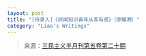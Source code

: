 ```yaml
---
layout: post
title: "[待录入]《欣闻知识青年从军有感》（廖耀湘）"
category: "Liao's Writings"
---
```

> 来源：[三民主义半月刊第五卷第二十期](https://www.modernhistory.org.cn/#/Detailedreading?fileCode=9999_qk_15042&treeId=165107262&uniqTag=9999_qk_15042_0018&dirCode=3d2a0775d918436a9f60c10aa1eaaf51&bzId=9999_qk_15042_0018&qkTitle=%E7%AC%AC%E4%BA%94%E5%8D%B7%E7%AC%AC%E4%BA%8C%E5%8D%81%E6%9C%9F%28%E4%B8%8D%E8%AF%A6%29&imageUrl=https%3A%2F%2Fiiif.modernhistory.org.cn%2Fiiif%2F2%2F9999_qk_15042%252F9999_qk_15042_0018%252F9999_qk_15042_0018_0013.jpg&contUrl=https%3A%2F%2Fkrwxk-prod.oss-cn-beijing.aliyuncs.com%2F9999_qk_15042%2F9999_qk_15042_0018%2F9999_qk_15042_0018.json)